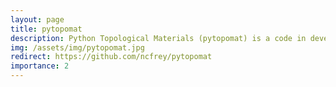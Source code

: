 ```yaml
---
layout: page
title: pytopomat
description: Python Topological Materials (pytopomat) is a code in development for easy, high-throughput analysis of topological materials.
img: /assets/img/pytopomat.jpg
redirect: https://github.com/ncfrey/pytopomat
importance: 2
---
```

